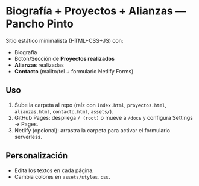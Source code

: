 # Biografía + Proyectos + Alianzas — Pancho Pinto

Sitio estático minimalista (HTML+CSS+JS) con:
- Biografía
- Botón/Sección de **Proyectos realizados**
- **Alianzas** realizadas
- **Contacto** (mailto/tel + formulario Netlify Forms)

## Uso
1) Sube la carpeta al repo (raíz con `index.html`, `proyectos.html`, `alianzas.html`, `contacto.html`, `assets/`).  
2) GitHub Pages: despliega `/ (root)` o mueve a `/docs` y configura Settings → Pages.  
3) Netlify (opcional): arrastra la carpeta para activar el formulario serverless.

## Personalización
- Edita los textos en cada página.
- Cambia colores en `assets/styles.css`.
